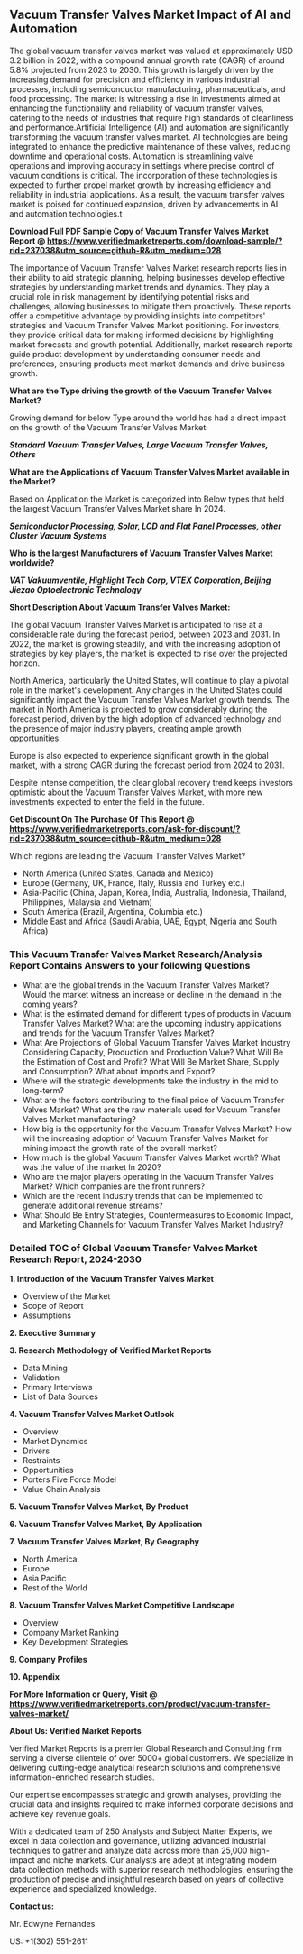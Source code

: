 <h2>Vacuum Transfer Valves Market Impact of AI and Automation</h2>The global vacuum transfer valves market was valued at approximately USD 3.2 billion in 2022, with a compound annual growth rate (CAGR) of around 5.8% projected from 2023 to 2030. This growth is largely driven by the increasing demand for precision and efficiency in various industrial processes, including semiconductor manufacturing, pharmaceuticals, and food processing. The market is witnessing a rise in investments aimed at enhancing the functionality and reliability of vacuum transfer valves, catering to the needs of industries that require high standards of cleanliness and performance.Artificial Intelligence (AI) and automation are significantly transforming the vacuum transfer valves market. AI technologies are being integrated to enhance the predictive maintenance of these valves, reducing downtime and operational costs. Automation is streamlining valve operations and improving accuracy in settings where precise control of vacuum conditions is critical. The incorporation of these technologies is expected to further propel market growth by increasing efficiency and reliability in industrial applications. As a result, the vacuum transfer valves market is poised for continued expansion, driven by advancements in AI and automation technologies.t</p><p id="" class=""><strong>Download Full PDF Sample Copy of Vacuum Transfer Valves Market Report @ <a href="https://www.verifiedmarketreports.com/download-sample/?rid=237038&utm_source=github-R&utm_medium=028" target="_blank">https://www.verifiedmarketreports.com/download-sample/?rid=237038&utm_source=github-R&utm_medium=028</a></strong></p><p>The importance of&nbsp;Vacuum Transfer Valves Market research reports lies in their ability to aid strategic planning, helping businesses develop effective strategies by understanding market trends and dynamics. They play a crucial role in risk management by identifying potential risks and challenges, allowing businesses to mitigate them proactively. These reports offer a competitive advantage by providing insights into competitors' strategies and Vacuum Transfer Valves Market positioning. For investors, they provide critical data for making informed decisions by highlighting market forecasts and growth potential. Additionally, market research reports guide product development by understanding consumer needs and preferences, ensuring products meet market demands and drive business growth.</p><p><strong>What are the&nbsp;Type driving the growth of the Vacuum Transfer Valves Market?</strong></p><p id="" class="">Growing demand for below Type around the world has had a direct impact on the growth of the Vacuum Transfer Valves Market:</p><em><strong>Standard Vacuum Transfer Valves, Large Vacuum Transfer Valves, Others</strong></em></p><strong>What are the&nbsp;Applications&nbsp;of Vacuum Transfer Valves Market available in the Market?</strong></p><p id="" class="">Based on Application the Market is categorized into Below types that held the largest Vacuum Transfer Valves Market share In 2024.</p><em><strong>Semiconductor Processing, Solar, LCD and Flat Panel Processes, other Cluster Vacuum Systems</strong></em></p><strong>Who is the largest Manufacturers of Vacuum Transfer Valves Market worldwide?</strong></p><p><em><strong>VAT Vakuumventile, Highlight Tech Corp, VTEX Corporation, Beijing Jiezao Optoelectronic Technology</strong></em></p><p id="" class=""><strong>Short Description About Vacuum Transfer Valves Market:</strong></p><p>The global Vacuum Transfer Valves Market is anticipated to rise at a considerable rate during the forecast period, between 2023 and 2031. In 2022, the market is growing steadily, and with the increasing adoption of strategies by key players, the market is expected to rise over the projected horizon.</p><p>North America, particularly the United States, will continue to play a pivotal role in the market's development. Any changes in the United States could significantly impact the Vacuum Transfer Valves Market growth trends. The market in North America is projected to grow considerably during the forecast period, driven by the high adoption of advanced technology and the presence of major industry players, creating ample growth opportunities.</p><p>Europe is also expected to experience significant growth in the global market, with a strong CAGR during the forecast period from 2024 to 2031.</p><p>Despite intense competition, the clear global recovery trend keeps investors optimistic about the Vacuum Transfer Valves Market, with more new investments expected to enter the field in the future.</p><p id="" class=""><strong>Get Discount On The Purchase Of This Report @ <a href="https://www.verifiedmarketreports.com/ask-for-discount/?rid=237038&utm_source=github-R&utm_medium=028" target="_blank">https://www.verifiedmarketreports.com/ask-for-discount/?rid=237038&utm_source=github-R&utm_medium=028</a></strong></p>Which regions are leading the Vacuum Transfer Valves Market?</p><ul><li>North America (United States, Canada and Mexico)</li><li>Europe (Germany, UK, France, Italy, Russia and Turkey etc.)</li><li>Asia-Pacific (China, Japan, Korea, India, Australia, Indonesia, Thailand, Philippines, Malaysia and Vietnam)</li><li>South America (Brazil, Argentina, Columbia etc.)</li><li>Middle East and Africa (Saudi Arabia, UAE, Egypt, Nigeria and South Africa)</li></ul><h3 id="" class="">This Vacuum Transfer Valves Market Research/Analysis Report Contains Answers to your following Questions</h3><ul><li>What are the global trends in the Vacuum Transfer Valves Market? Would the market witness an increase or decline in the demand in the coming years?</li><li>What is the estimated demand for different types of products in Vacuum Transfer Valves Market? What are the upcoming industry applications and trends for the Vacuum Transfer Valves Market?</li><li>What Are Projections of Global Vacuum Transfer Valves Market Industry Considering Capacity, Production and Production Value? What Will Be the Estimation of Cost and Profit? What Will Be Market Share, Supply and Consumption? What about imports and Export?</li><li>Where will the strategic developments take the industry in the mid to long-term?</li><li>What are the factors contributing to the final price of Vacuum Transfer Valves Market? What are the raw materials used for Vacuum Transfer Valves Market manufacturing?</li><li>How big is the opportunity for the Vacuum Transfer Valves Market? How will the increasing adoption of Vacuum Transfer Valves Market for mining impact the growth rate of the overall market?</li><li>How much is the global Vacuum Transfer Valves Market worth? What was the value of the market In 2020?</li><li>Who are the major players operating in the Vacuum Transfer Valves Market? Which companies are the front runners?</li><li>Which are the recent industry trends that can be implemented to generate additional revenue streams?</li><li>What Should Be Entry Strategies, Countermeasures to Economic Impact, and Marketing Channels for Vacuum Transfer Valves Market Industry?</li></ul><h3 id="" class="">Detailed TOC of Global Vacuum Transfer Valves Market Research Report, 2024-2030</h3><p id="" class=""><strong>1. Introduction of the Vacuum Transfer Valves Market</strong></p><ul><li>Overview of the Market</li><li>Scope of Report</li><li>Assumptions</li></ul><p id="" class=""><strong>2. Executive Summary</strong></p><p id="" class=""><strong>3. Research Methodology of Verified Market Reports</strong></p><ul><li>Data Mining</li><li>Validation</li><li>Primary Interviews</li><li>List of Data Sources</li></ul><p id="" class=""><strong>4. Vacuum Transfer Valves Market Outlook</strong></p><ul><li>Overview</li><li>Market Dynamics</li><li>Drivers</li><li>Restraints</li><li>Opportunities</li><li>Porters Five Force Model</li><li>Value Chain Analysis</li></ul><p id="" class=""><strong>5. Vacuum Transfer Valves Market, By Product</strong></p><p id="" class=""><strong>6. Vacuum Transfer Valves Market, By Application</strong></p><p id="" class=""><strong>7. Vacuum Transfer Valves Market, By Geography</strong></p><ul><li>North America</li><li>Europe</li><li>Asia Pacific</li><li>Rest of the World</li></ul><p id="" class=""><strong>8. Vacuum Transfer Valves Market Competitive Landscape</strong></p><ul><li>Overview</li><li>Company Market Ranking</li><li>Key Development Strategies</li></ul><p id="" class=""><strong>9. Company Profiles</strong></p><p id="" class=""><strong>10. Appendix</strong></p><p id="" class=""><strong>For More Information or Query, Visit @ <a href="https://www.verifiedmarketreports.com/product/vacuum-transfer-valves-market/" target="_blank">https://www.verifiedmarketreports.com/product/vacuum-transfer-valves-market/</a></strong></p><p id="" class=""><strong>About Us: Verified Market Reports</strong></p><p id="" class="">Verified Market Reports is a premier Global Research and Consulting firm serving a diverse clientele of over 5000+ global customers. We specialize in delivering cutting-edge analytical research solutions and comprehensive information-enriched research studies.</p><p id="" class="">Our expertise encompasses strategic and growth analyses, providing the crucial data and insights required to make informed corporate decisions and achieve key revenue goals.</p><p id="" class="">With a dedicated team of 250 Analysts and Subject Matter Experts, we excel in data collection and governance, utilizing advanced industrial techniques to gather and analyze data across more than 25,000 high-impact and niche markets. Our analysts are adept at integrating modern data collection methods with superior research methodologies, ensuring the production of precise and insightful research based on years of collective experience and specialized knowledge.</p><p id="" class=""><strong>Contact us:</strong></p><p id="" class="">Mr. Edwyne Fernandes</p><p id="" class="">US: +1(302) 551-2611</p>